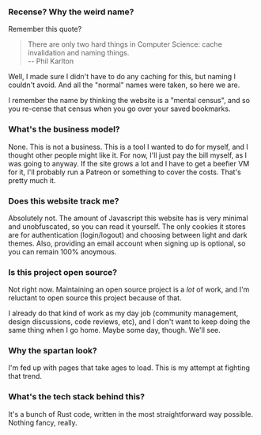 ### Recense? Why the weird name?

Remember this quote?

> There are only two hard things in Computer Science: cache invalidation and naming things.</br>
> -- Phil Karlton

Well, I made sure I didn't have to do any caching for this, but naming I couldn't avoid. And all the "normal"
names were taken, so here we are.

I remember the name by thinking the website is a "mental census", and so you re-cense that census when you go
over your saved bookmarks.

### What's the business model?
None. This is not a business. This is a tool I wanted to do for myself, and I thought other people might like
it. For now, I'll just pay the bill myself, as I was going to anyway. If the site grows a lot and I have to
get a beefier VM for it, I'll probably run a Patreon or something to cover the costs. That's pretty much it.

### Does this website track me?
Absolutely not. The amount of Javascript this website has is very minimal and unobfuscated, so you can read it
yourself. The only cookies it stores are for authentication (login/logout) and choosing between light and dark
themes. Also, providing an email account when signing up is optional, so you can remain 100% anoymous.

### Is this project open source?
Not right now. Maintaining an open source project is a *lot* of work, and I'm reluctant to open source this
project because of that. 

I already do that kind of work as my day job (community management, design discussions, code reviews, etc),
and I don't want to keep doing the same thing when I go home. Maybe some day, though. We'll see.

### Why the spartan look?
I'm fed up with pages that take ages to load. This is my attempt at fighting that trend.


### What's the tech stack behind this?
It's a bunch of Rust code, written in the most straightforward way possible. Nothing fancy, really.

